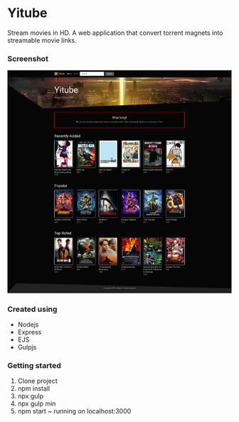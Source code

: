 # Yitube

Stream movies in HD. A web application that convert torrent magnets into streamable movie links.

### Screenshot

![Screenshot](https://raw.githubusercontent.com/mnchabeleng/Yitube/master/public/img/screenshot.png)

### Created using

- Nodejs
- Express
- EJS
- Gulpjs

### Getting started

1. Clone project
2. npm install
3. npx gulp
4. npx gulp min
5. npm start ~ running on localhost:3000